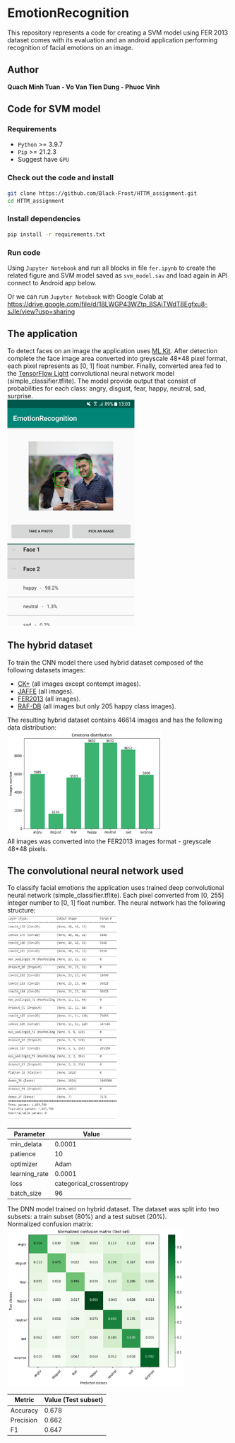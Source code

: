 # EmotionRecognition
This repository represents a code for creating a SVM model using FER 2013 dataset comes with its evaluation and an android application performing recognition of facial emotions on an image.  

## Author
**Quach Minh Tuan - Vo Van Tien Dung - Phuoc Vinh**

## Code for SVM model
### Requirements
+ `Python` >= 3.9.7
+ `Pip` >= 21.2.3
+ Suggest have `GPU`

### Check out the code and install
```sh
git clone https://github.com/Black-Frost/HTTM_assignment.git
cd HTTM_assignment
```

### Install dependencies
```sh
pip install -r requirements.txt
```

### Run code
Using `Jupyter Notebook` and run all blocks in file `fer.ipynb` to create the related figure and SVM model saved as `svm_model.sav` and load again in API connect to Android app below.

Or we can run `Jupyter Notebook` with Google Colab at https://drive.google.com/file/d/18LWGP43WZtp_8SAiTWdT8Egfxu8-sJIe/view?usp=sharing



## The application
To detect faces on an image the application uses [ML Kit](https://developers.google.com/ml-kit).
After detection complete the face image area converted into greyscale 48*48 pixel format, each pixel represents as [0, 1] float number.
Finally, converted area fed to the [TensorFlow Light](https://www.tensorflow.org/lite/guide) convolutional neural network model (simple_classifier.tflite).
The model provide output that consist of probabilities for each class: angry, disgust, fear, happy, neutral, sad, surprise.  
<img src="/images/example.png" width="288" height="512">

## The hybrid dataset
To train the CNN model there used hybrid dataset composed of the following datasets images:
- [CK+](https://www.researchgate.net/publication/224165246_The_Extended_Cohn-Kanade_Dataset_CK_A_complete_dataset_for_action_unit_and_emotion-specified_expression) (all images except contempt images).  
- [JAFFE](https://zenodo.org/record/3451524#.XuHa20UzZPY) (all images).  
- [FER2013](https://www.kaggle.com/deadskull7/fer2013) (all images).  
- [RAF-DB](http://whdeng.cn/RAF/model1.html) (all images but only 205 happy class images).  

The resulting hybrid dataset contains 46614 images and has the following data distribution:  
<img src="/images/data_distribution.png"  width="350" height="238">  
All images was converted into the FER2013 images format - greyscale 48*48 pixels.  

## The convolutional neural network used
To classify facial emotions the application uses trained deep convolutional neural network (simple_classifier.tflite).
Each pixel converted from [0, 255] integer number to [0, 1] float number.
The neural network has the following structure:  
<img src="/images/dnn_structure.png"  width="250" height="468">  

| Parameter | Value |
| --- | --- |
|  min_delata | 0.0001 |
| patience | 10 |
| optimizer | Adam |
| learning_rate | 0.0001 |
| loss | categorical_crossentropy |
| batch_size | 96 |

The DNN model trained on hybrid dataset. The dataset was split into two subsets: a train subset (80%) and a test subset (20%).  
Normalized confusion matrix:  
<img src="/images/normalized_confusion_matrix.png"  width="400" height="360">  

| Metric | Value (Test subset) |
| --- | --- |
| Accuracy | 0.678 |
| Precision | 0.662 |
| F1 | 0.647 |
